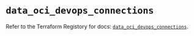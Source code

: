 # `data_oci_devops_connections`

Refer to the Terraform Registory for docs: [`data_oci_devops_connections`](https://registry.terraform.io/providers/oracle/oci/6.18.0/docs/data-sources/devops_connections).
